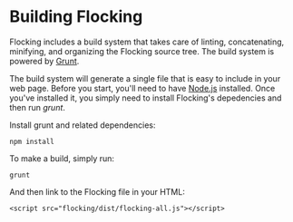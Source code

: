 # Building Flocking #

Flocking includes a build system that takes care of linting, concatenating, minifying, and organizing the Flocking source tree. The build system is powered by [Grunt](http://gruntjs.com).

The build system will generate a single file that is easy to include in your web page. Before you start, you'll need to have [Node.js](http://nodejs.org) installed. Once you've installed it, you simply need to install Flocking's depedencies and then run _grunt_.

Install grunt and related dependencies:
    
    npm install

To make a build, simply run:

    grunt

And then link to the Flocking file in your HTML:

    <script src="flocking/dist/flocking-all.js"></script>

